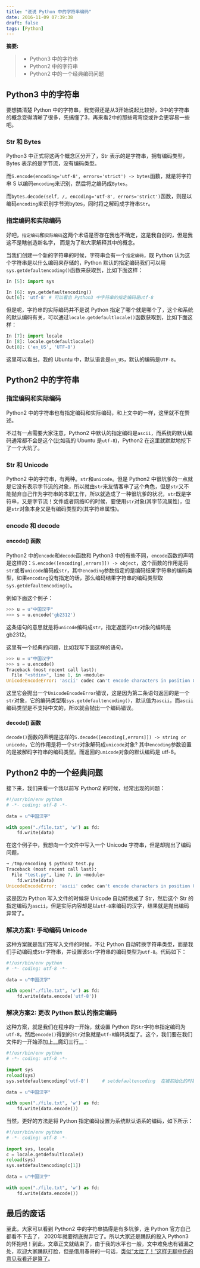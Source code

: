 ```yaml
---
title: "说说 Python 中的字符串编码"
date: 2016-11-09 07:39:38
draft: false
tags: [Python]
---
```


__摘要:__

> + Python3 中的字符串
> + Python2 中的字符串
> + Python2 中的一个经典编码问题

<!-- more -->

## Python3 中的字符串

要想搞清楚 Python 中的字符串，我觉得还是从3开始说起比较好，3中的字符串的概念变得清晰了很多，先搞懂了3，再来看2中的那些弯弯绕或许会更容易一些吧。

### Str 和 Bytes

Python3 中正式将这两个概念区分开了，Str 表示的是字符串，拥有编码类型，Bytes 表示的是字节流，没有编码类型。

而`S.encode(encoding='utf-8', errors='strict') -> bytes`函数，就是将字符串 S 以编码`encoding`来识别，然后将之编码成`Bytes`。

而`bytes.decode(self, /, encoding='utf-8', errors='strict')`函数，则是以编码`encoding`来识别字节流bytes，同时将之解码成字符串`Str`。

### 指定编码和实际编码

好吧，`指定编码`和`实际编码`这两个术语是否存在我也不确定，这是我自创的，但是我这不是瞎创造新名字， 而是为了和大家解释其中的概念。

当我们创建一个新的字符串的时候，字符串会有一个`指定编码`，既 Python 认为这个字符串是以什么编码来存储的，Python 默认的指定编码我们可以用`sys.getdefaultencoding()`函数来获取到，比如下面这样：

```py
In [5]: import sys

In [6]: sys.getdefaultencoding()
Out[6]: 'utf-8' # 可以看出 Python3 中字符串的指定编码是utf-8
```

但是呢，字符串的实际编码并不是说 Python 指定了哪个就是哪个了，这个和系统的默认编码有关，可以通过`locale.getdefaultlocale()`函数获取到，比如下面这样：

```py
In [7]: import locale
In [8]: locale.getdefaultlocale()
Out[8]: ('en_US', 'UTF-8')
```

这里可以看出，我的 Ubuntu 中，默认语言是`en_US`，默认的编码是`UTF-8`。

## Python2 中的字符串

### 指定编码和实际编码

Python2 中的字符串也有指定编码和实际编码，和上文中的一样，这里就不在赘述。

不过有一点需要大家注意，Python2 中默认的指定编码是`ascii`，而系统的默认编码通常都不会是这个(比如我的 Ubuntu 是`utf-8`)，Python2 在这里就默默地挖下了一个大坑了。

### Str 和 Unicode

Python2 中的字符串，有两种。`str`和`unicode`。但是 Python2 中很坑爹的一点就是它没有表示字节流的对象，所以就由`str`来友情客串了这个角色，但是`str`又不能抛弃自己作为字符串的本职工作，所以就造成了一种很坑爹的状况，`str`既是字符串，又是字节流！文件或者网络IO的时候，要使用`str`对象(其字节流属性)，但是`str`对象本身又是有编码类型的(其字符串属性)。

### encode 和 decode

#### encode() 函数

Python2 中的`encode`和`decode`函数和 Python3 中的有些不同，`encode`函数的声明是这样的：`S.encode([encoding[,errors]]) -> object`，这个函数的作用是将`str`或者`unicode`编码成`str`，其中`encoding`参数指定的是编码结果字符串的编码类型，如果`encoding`没有指定的话，那么编码结果字符串的编码类型取`sys.getdefaultencoding()`。

例如下面这个例子：

```py
>>> u = u"中国汉字"
>>> s = u.encode('gb2312')
```

这条语句的意思就是将`unicode`编码成`str`，指定返回的`str`对象的编码是 gb2312。

这里有一个经典的问题，比如我写下面这样的语句，

```py
>>> u = u"中国汉字"
>>> s = u.encode()
Traceback (most recent call last):
  File "<stdin>", line 1, in <module>
UnicodeEncodeError: 'ascii' codec can't encode characters in position 0-3: ordinal not in range(128)
```

这里它会抛出一个`UnicodeEncodeError`错误，这是因为第二条语句返回的是一个`str`对象，它的编码类型取`sys.getdefaultencoding()`，默认值为`ascii`，而`ascii`编码类型是不支持中文的，所以就会抛出一个编码错误。

#### decode() 函数

`decode()`函数的声明是这样的`S.decode([encoding[,errors]]) -> string or unicode`，它的作用是将一个`str`对象解码成`unicode`对象? 其中`encoding`参数设置的是被解码字符串的编码类型。而返回的`unicode`对象的默认编码是 utf-8。

## Python2 中的一个经典问题

接下来，我们来看一个我以前写 Python2 的时候，经常出现的问题：

```py
#!/usr/bin/env python
# -*- coding: utf-8 -*-
   
data = u"中国汉字"
   
with open("./file.txt", 'w') as fd:
    fd.write(data)
```

在这个例子中，我想向一个文件中写入一个 Unicode 字符串，但是却抛出了编码问题，

```py
➜ /tmp/encoding $ python2 test.py
Traceback (most recent call last):
  File "test.py", line 7, in <module>
    fd.write(data)
UnicodeEncodeError: 'ascii' codec can't encode characters in position 0-3: ordinal not in range(128)
```

这是因为 Python 写入文件的时候将 Unicode 自动转换成了 Str，然后这个 Str 的指定编码为`ascii`，但是实际内容却是以`utf-8`来编码的汉字，结果就是抛出编码异常了。

### 解决方案1: 手动编码 Unicode

这种方案就是我们在写入文件的时候，不让 Python 自动转换字符串类型，而是我们手动编码成`Str`字符串，并设置该`Str`字符串的编码类型为`utf-8`。代码如下：

```py
#!/usr/bin/env python
# -*- coding: utf-8 -*-
   
data = u"中国汉字"
   
with open("./file.txt", 'w') as fd:
    fd.write(data.encode('utf-8'))
```

### 解决方案2: 更改 Python 默认的指定编码

这种方案，就是我们在程序的一开始，就设置 Python 的`Str`字符串指定编码为`utf-8`，然后`encode()`得到的`Str`对象就是`utf-8`编码类型了。这个，我们要在我们文件的一开始添加上__魔幻三行__：

```py
#!/usr/bin/env python
# -*- coding: utf-8 -*-
   
import sys
reload(sys)
sys.setdefaultencoding('utf-8')     # setdefaultencoding  在被初始化的时被 site.py 掉了
   
data = u"中国汉字"
   
with open("./file.txt", 'w') as fd:
    fd.write(data.encode())
```

当然，更好的方法是将 Python 指定编码设置为系统默认语系的编码，如下所示：

```py
#!/usr/bin/env python
# -*- coding: utf-8 -*-
   
import sys, locale
c = locale.getdefaultlocale()
reload(sys)
sys.setdefaultencoding(c[1])
   
data = u"中国汉字"
   
with open("./file.txt", 'w') as fd:
    fd.write(data.encode())
```

## 最后的废话

至此，大家可以看到 Python2 中的字符串搞得是有多坑爹，连 Python 官方自己都看不下去了， 2020年就要彻底抛弃它了。所以大家还是踊跃的投入 Python3 的怀抱吧！到此，文章正文就结束了，由于我的水平也一般，文中难免也有错漏之处，欢迎大家踊跃打脸，但是借用春哥的一句话，[类似“太烂了！”这样无聊中伤的意见我看还是算了](https://github.com/openresty/nginx-tutorials/blob/master/zh-cn/00-Foreword01.tut#L51-L52)。
